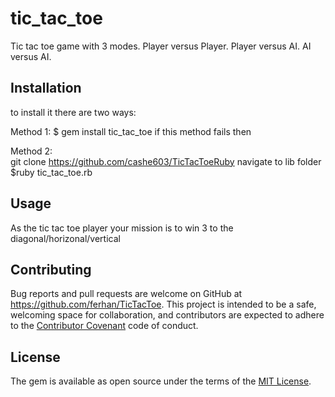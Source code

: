 # tic_tac_toe

Tic tac toe game with 3 modes.
Player versus Player.
Player versus AI.
AI versus AI.

## Installation


to install it there are two ways:

Method 1:
    $ gem install tic_tac_toe
    if this method fails then

Method 2:    
    git clone https://github.com/cashe603/TicTacToeRuby
    navigate to lib folder
    $ruby tic_tac_toe.rb

## Usage

As the tic tac toe player your mission is to win 3 to the 
diagonal/horizonal/vertical

## Contributing

Bug reports and pull requests are welcome on GitHub at https://github.com/ferhan/TicTacToe. This project is intended to be a safe, welcoming space for collaboration, and contributors are expected to adhere to the [Contributor Covenant](http://contributor-covenant.org) code of conduct.


## License

The gem is available as open source under the terms of the [MIT License](http://opensource.org/licenses/MIT).

